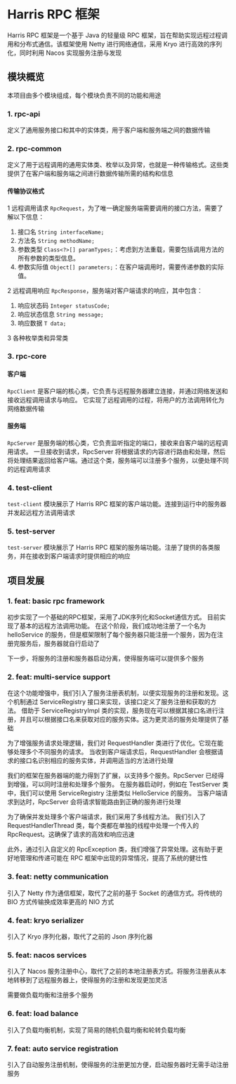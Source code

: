 
# Harris RPC 框架
Harris RPC 框架是一个基于 Java 的轻量级 RPC 框架，旨在帮助实现远程过程调用和分布式通信。该框架使用 Netty 进行网络通信，采用 Kryo 进行高效的序列化，同时利用 Nacos 实现服务注册与发现

## 模块概览
本项目由多个模块组成，每个模块负责不同的功能和用途

### 1. rpc-api
定义了通用服务接口和其中的实体类，用于客户端和服务端之间的数据传输

### 2. rpc-common
定义了用于远程调用的通用实体类、枚举以及异常，也就是一种传输格式。这些类提供了在客户端和服务端之间进行数据传输所需的结构和信息

#### 传输协议格式
1 远程调用请求 `RpcRequest`，为了唯一确定服务端需要调用的接口方法，需要了解以下信息：
1. 接口名 `String interfaceName;`
2. 方法名 `String methodName;`
3. 参数类型 `Class<?>[] paramTypes;`：考虑到方法重载，需要包括调用方法的所有参数的类型信息。
4. 参数实际值 `Object[] parameters;`：在客户端调用时，需要传递参数的实际值。

2 远程调用响应 `RpcResponse`，服务端对客户端请求的响应，其中包含：
1. 响应状态码 `Integer statusCode;`
2. 响应状态信息 `String message;`
3. 响应数据 `T data;`

3 各种枚举类和异常类

### 3. rpc-core
#### 客户端
`RpcClient` 是客户端的核心类，它负责与远程服务器建立连接，并通过网络发送和接收远程调用请求与响应。
它实现了远程调用的过程，将用户的方法调用转化为网络数据传输

#### 服务端
`RpcServer` 是服务端的核心类，它负责监听指定的端口，接收来自客户端的远程调用请求。
一旦接收到请求，RpcServer 将根据请求的内容进行路由和处理，然后将处理结果返回给客户端。通过这个类，服务端可以注册多个服务，以便处理不同的远程调用请求

### 4. test-client
`test-client` 模块展示了 Harris RPC 框架的客户端功能。连接到运行中的服务器并发起远程方法调用请求

### 5. test-server
`test-server` 模块展示了 Harris RPC 框架的服务端功能。注册了提供的各类服务，并在接收到客户端请求时提供相应的响应

## 项目发展

### 1. feat: basic rpc framework
初步实现了一个基础的RPC框架，采用了JDK序列化和Socket通信方式。 目前实现了基本的远程方法调用功能。
在这个阶段，我们成功地注册了一个名为 helloService 的服务，但是框架限制了每个服务器只能注册一个服务，因为在注册完服务后，服务器就自行启动了

下一步，将服务的注册和服务器启动分离，使得服务端可以提供多个服务

### 2. feat: multi-service support
在这个功能增强中，我们引入了服务注册表机制，以便实现服务的注册和发现。这个机制通过 ServiceRegistry 接口来实现，该接口定义了服务注册和获取的方法。
借助于 ServiceRegistryImpl 类的实现，服务现在可以根据其接口名进行注册，并且可以根据接口名来获取对应的服务实体。这为更灵活的服务处理提供了基础

为了增强服务请求处理逻辑，我们对 RequestHandler 类进行了优化。它现在能够处理多个不同服务的请求。
当收到客户端请求后，RequestHandler 会根据请求的接口名识别相应的服务实体，并调用适当的方法进行处理

我们的框架在服务器端的能力得到了扩展，以支持多个服务。RpcServer 已经得到增强，可以同时注册和处理多个服务。
在服务器启动时，例如在 TestServer 类中，我们可以使用 ServiceRegistry 注册类似 HelloService 的服务。
当客户端请求到达时，RpcServer 会将请求智能路由到正确的服务进行处理

为了确保并发处理多个客户端请求，我们采用了多线程方法。
我们引入了 RequestHandlerThread 类，每个类都在单独的线程中处理一个传入的 RpcRequest。这确保了请求的高效和响应迅速

此外，通过引入自定义的 RpcException 类，我们增强了异常处理。这有助于更好地管理和传递可能在 RPC 框架中出现的异常情况，提高了系统的健壮性

### 3. feat: netty communication
引入了 Netty 作为通信框架，取代了之前的基于 Socket 的通信方式。将传统的 BIO 方式传输换成效率更高的 NIO 方式

### 4. feat: kryo serializer
引入了 Kryo 序列化器，取代了之前的 Json 序列化器

### 5. feat: nacos services
引入了 Nacos 服务注册中心，取代了之前的本地注册表方式。将服务注册表从本地转移到了远程服务器上，使得服务的注册和发现更加灵活

需要做负载均衡和注册多个服务

### 6. feat: load balance
引入了负载均衡机制，实现了简易的随机负载均衡和轮转负载均衡

### 7. feat: auto service registration
引入了自动服务注册机制，使得服务的注册更加方便，启动服务器时无需手动注册服务
